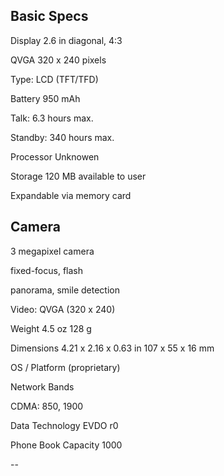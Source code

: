 Basic Specs
--
Display 	2.6 in   diagonal, 4:3

QVGA   320 x 240 pixels

Type: LCD (TFT/TFD)

Battery 	950 mAh

Talk: 6.3 hours max.

Standby: 340 hours max.

Processor 	Unknowen

Storage 	120 MB available to user

Expandable via memory card


Camera
--

3 megapixel camera

fixed-focus, flash

panorama, smile detection


Video: QVGA (320 x 240)

Weight 	4.5 oz   128 g

Dimensions 	4.21 x 2.16 x 0.63 in   107 x 55 x 16 mm

OS / Platform 	(proprietary)

Network Bands

CDMA: 850, 1900

Data Technology 	EVDO r0

Phone Book Capacity 	1000

--

